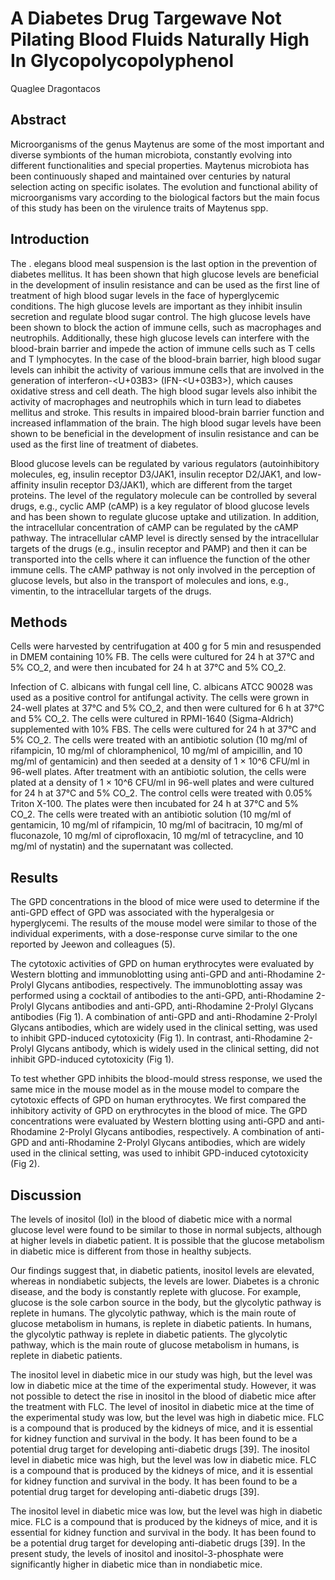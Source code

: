 # A Diabetes Drug Targewave Not Pilating Blood Fluids Naturally High In Glycopolycopolyphenol 
Quaglee Dragontacos


## Abstract
Microorganisms of the genus Maytenus are some of the most important and diverse symbionts of the human microbiota, constantly evolving into different functionalities and special properties. Maytenus microbiota has been continuously shaped and maintained over centuries by natural selection acting on specific isolates. The evolution and functional ability of microorganisms vary according to the biological factors but the main focus of this study has been on the virulence traits of Maytenus spp.


## Introduction
The . elegans blood meal suspension is the last option in the prevention of diabetes mellitus. It has been shown that high glucose levels are beneficial in the development of insulin resistance and can be used as the first line of treatment of high blood sugar levels in the face of hyperglycemic conditions. The high glucose levels are important as they inhibit insulin secretion and regulate blood sugar control. The high glucose levels have been shown to block the action of immune cells, such as macrophages and neutrophils. Additionally, these high glucose levels can interfere with the blood-brain barrier and impede the action of immune cells such as T cells and T lymphocytes. In the case of the blood-brain barrier, high blood sugar levels can inhibit the activity of various immune cells that are involved in the generation of interferon-<U+03B3> (IFN-<U+03B3>), which causes oxidative stress and cell death. The high blood sugar levels also inhibit the activity of macrophages and neutrophils which in turn lead to diabetes mellitus and stroke. This results in impaired blood-brain barrier function and increased inflammation of the brain. The high blood sugar levels have been shown to be beneficial in the development of insulin resistance and can be used as the first line of treatment of diabetes.

Blood glucose levels can be regulated by various regulators (autoinhibitory molecules, eg, insulin receptor D3/JAK1, insulin receptor D2/JAK1, and low-affinity insulin receptor D3/JAK1), which are different from the target proteins. The level of the regulatory molecule can be controlled by several drugs, e.g., cyclic AMP (cAMP) is a key regulator of blood glucose levels and has been shown to regulate glucose uptake and utilization. In addition, the intracellular concentration of cAMP can be regulated by the cAMP pathway. The intracellular cAMP level is directly sensed by the intracellular targets of the drugs (e.g., insulin receptor and PAMP) and then it can be transported into the cells where it can influence the function of the other immune cells. The cAMP pathway is not only involved in the perception of glucose levels, but also in the transport of molecules and ions, e.g., vimentin, to the intracellular targets of the drugs.


## Methods
Cells were harvested by centrifugation at 400 g for 5 min and resuspended in DMEM containing 10% FB. The cells were cultured for 24 h at 37°C and 5% CO_2, and were then incubated for 24 h at 37°C and 5% CO_2.

Infection of C. albicans with fungal cell line, C. albicans ATCC 90028 was used as a positive control for antifungal activity. The cells were grown in 24-well plates at 37°C and 5% CO_2, and then were cultured for 6 h at 37°C and 5% CO_2. The cells were cultured in RPMI-1640 (Sigma-Aldrich) supplemented with 10% FBS. The cells were cultured for 24 h at 37°C and 5% CO_2. The cells were treated with an antibiotic solution (10 mg/ml of rifampicin, 10 mg/ml of chloramphenicol, 10 mg/ml of ampicillin, and 10 mg/ml of gentamicin) and then seeded at a density of 1 × 10^6 CFU/ml in 96-well plates. After treatment with an antibiotic solution, the cells were plated at a density of 1 × 10^6 CFU/ml in 96-well plates and were cultured for 24 h at 37°C and 5% CO_2. The control cells were treated with 0.05% Triton X-100. The plates were then incubated for 24 h at 37°C and 5% CO_2. The cells were treated with an antibiotic solution (10 mg/ml of gentamicin, 10 mg/ml of rifampicin, 10 mg/ml of bacitracin, 10 mg/ml of fluconazole, 10 mg/ml of ciprofloxacin, 10 mg/ml of tetracycline, and 10 mg/ml of nystatin) and the supernatant was collected.


## Results
The GPD concentrations in the blood of mice were used to determine if the anti-GPD effect of GPD was associated with the hyperalgesia or hyperglycemi. The results of the mouse model were similar to those of the individual experiments, with a dose-response curve similar to the one reported by Jeewon and colleagues (5).

The cytotoxic activities of GPD on human erythrocytes were evaluated by Western blotting and immunoblotting using anti-GPD and anti-Rhodamine 2-Prolyl Glycans antibodies, respectively. The immunoblotting assay was performed using a cocktail of antibodies to the anti-GPD, anti-Rhodamine 2-Prolyl Glycans antibodies and anti-GPD, anti-Rhodamine 2-Prolyl Glycans antibodies (Fig 1). A combination of anti-GPD and anti-Rhodamine 2-Prolyl Glycans antibodies, which are widely used in the clinical setting, was used to inhibit GPD-induced cytotoxicity (Fig 1). In contrast, anti-Rhodamine 2-Prolyl Glycans antibody, which is widely used in the clinical setting, did not inhibit GPD-induced cytotoxicity (Fig 1).

To test whether GPD inhibits the blood-mould stress response, we used the same mice in the mouse model as in the mouse model to compare the cytotoxic effects of GPD on human erythrocytes. We first compared the inhibitory activity of GPD on erythrocytes in the blood of mice. The GPD concentrations were evaluated by Western blotting using anti-GPD and anti-Rhodamine 2-Prolyl Glycans antibodies, respectively. A combination of anti-GPD and anti-Rhodamine 2-Prolyl Glycans antibodies, which are widely used in the clinical setting, was used to inhibit GPD-induced cytotoxicity (Fig 2).


## Discussion
The levels of inositol (Iol) in the blood of diabetic mice with a normal glucose level were found to be similar to those in normal subjects, although at higher levels in diabetic patient. It is possible that the glucose metabolism in diabetic mice is different from those in healthy subjects.

Our findings suggest that, in diabetic patients, inositol levels are elevated, whereas in nondiabetic subjects, the levels are lower. Diabetes is a chronic disease, and the body is constantly replete with glucose. For example, glucose is the sole carbon source in the body, but the glycolytic pathway is replete in humans. The glycolytic pathway, which is the main route of glucose metabolism in humans, is replete in diabetic patients. In humans, the glycolytic pathway is replete in diabetic patients. The glycolytic pathway, which is the main route of glucose metabolism in humans, is replete in diabetic patients.

The inositol level in diabetic mice in our study was high, but the level was low in diabetic mice at the time of the experimental study. However, it was not possible to detect the rise in inositol in the blood of diabetic mice after the treatment with FLC. The level of inositol in diabetic mice at the time of the experimental study was low, but the level was high in diabetic mice. FLC is a compound that is produced by the kidneys of mice, and it is essential for kidney function and survival in the body. It has been found to be a potential drug target for developing anti-diabetic drugs [39]. The inositol level in diabetic mice was high, but the level was low in diabetic mice. FLC is a compound that is produced by the kidneys of mice, and it is essential for kidney function and survival in the body. It has been found to be a potential drug target for developing anti-diabetic drugs [39].

The inositol level in diabetic mice was low, but the level was high in diabetic mice. FLC is a compound that is produced by the kidneys of mice, and it is essential for kidney function and survival in the body. It has been found to be a potential drug target for developing anti-diabetic drugs [39]. In the present study, the levels of inositol and inositol-3-phosphate were significantly higher in diabetic mice than in nondiabetic mice.
